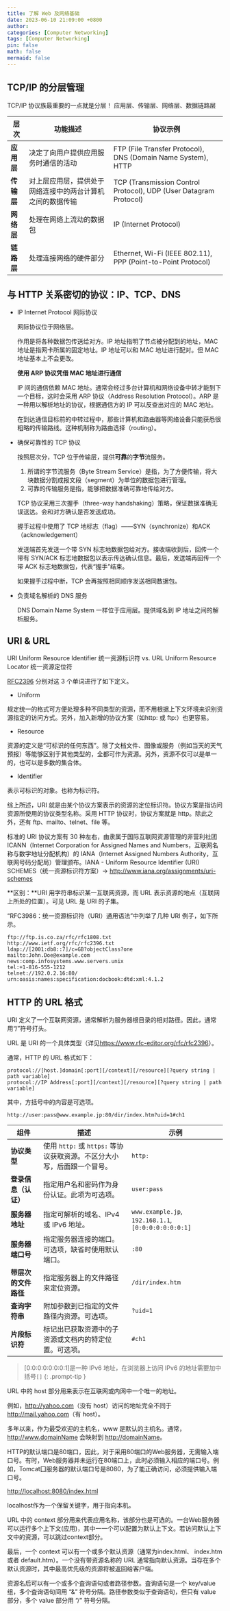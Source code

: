 ```yaml
---
title: 了解 Web 及网络基础
date: 2023-06-10 21:09:00 +0800
author: 
categories: [Computer Networking]
tags: [Computer Networking]
pin: false
math: false
mermaid: false
---
```


## TCP/IP 的分层管理

TCP/IP 协议族最重要的一点就是分层！ 应用层、传输层、网络层、数据链路层

| 层次     | 功能描述                                                   | 协议示例                                               |
|----------|------------------------------------------------------------|--------------------------------------------------------|
| **应用层** | 决定了向用户提供应用服务时通信的活动                       | FTP (File Transfer Protocol), DNS (Domain Name System), HTTP |
| **传输层** | 对上层应用层，提供处于网络连接中的两台计算机之间的数据传输 | TCP (Transmission Control Protocol), UDP (User Datagram Protocol) |
| **网络层** | 处理在网络上流动的数据包                                   | IP (Internet Protocol)                                  |
| **链路层** | 处理连接网络的硬件部分                                     | Ethernet, Wi-Fi (IEEE 802.11), PPP (Point-to-Point Protocol) |

## 与 HTTP 关系密切的协议：IP、TCP、DNS

- IP Internet Protocol 网际协议

  网际协议位于网络层。

  作用是将各种数据包传送给对方。IP 地址指明了节点被分配到的地址，MAC 地址是指网卡所属的固定地址。IP 地址可以和 MAC 地址进行配对。但 MAC 地址基本上不会更改。

  **使用 ARP 协议凭借 MAC 地址进行通信**

  IP 间的通信依赖 MAC 地址。通常会经过多台计算机和网络设备中转才能到下一个目标，这时会采用 ARP 协议（Address Resolution Protocol）。ARP 是一种用以解析地址的协议，根据通信方的 IP 可以反查出对应的 MAC 地址。

  在到达通信目标前的中转过程中，那些计算机和路由器等网络设备只能获悉很粗略的传输路线。这种机制称为路由选择（routing）。

- 确保可靠性的 TCP 协议

  按照层次分，TCP 位于传输层，提供**可靠**的**字节**流服务。

  1. 所谓的字节流服务（Byte Stream Service）是指，为了方便传输，将大块数据分割成报文段（segment）为单位的数据包进行管理。
  2. 可靠的传输服务是指，能够把数据准确可靠地传给对方。

  TCP 协议采用三次握手（three-way handshaking）策略，保证数据准确无误送达。会和对方确认是否发送成功。

  握手过程中使用了 TCP 地标志（flag）——SYN（synchronize）和ACK（acknowledgement）

  发送端首先发送一个带 SYN 标志地数据包给对方。接收端收到后，回传一个带有 SYN/ACK 标志地数据包以表示传达确认信息。最后，发送端再回传一个带 ACK 标志地数据包，代表“握手”结束。

  如果握手过程中断，TCP 会再按照相同顺序发送相同数据包。

- 负责域名解析的 DNS 服务

  DNS Domain Name System 一样位于应用层。提供域名到 IP 地址之间的解析服务。

## URI & URL

URI Uniform Resource Identifier 统一资源标识符 vs. URL Uniform Resource Locator 统一资源定位符

[RFC2396](https://www.rfc-editor.org/rfc/rfc2396) 分别对这 3 个单词进行了如下定义。

- Uniform

规定统一的格式可方便处理多种不同类型的资源，而不用根据上下文环境来识别资源指定的访问方式。另外，加入新增的协议方案（如http: 或 ftp:）也更容易。

- Resource

资源的定义是“可标识的任何东西”。除了文档文件、图像或服务（例如当天的天气预报）等能够区别于其他类型的，全都可作为资源。另外，资源不仅可以是单一的，也可以是多数的集合体。

- Identifier

表示可标识的对象。也称为标识符。

综上所述，URI 就是由某个协议方案表示的资源的定位标识符。协议方案是指访问资源所使用的协议类型名称。采用 HTTP 协议时，协议方案就是 http。除此之外，还有 ftp、mailto、telnet、file 等。

标准的 URI 协议方案有 30 种左右，由隶属于国际互联网资源管理的非营利社团 ICANN（Internet Corporation for Assigned Names and Numbers，互联网名称与数字地址分配机构）的 IANA（Internet Assigned Numbers Authority，互联网号码分配局）管理颁布。IANA - Uniform Resource Identifier (URI) SCHEMES（统一资源标识符方案）-> <http://www.iana.org/assignments/uri-schemes>

**区别：**URI 用字符串标识某一互联网资源，而 URL 表示资源的地点（互联网上所处的位置）。可见 URL 是 URI 的子集。

“RFC3986：统一资源标识符（URI）通用语法”中列举了几种 URI 例子，如下所示。

```plaintext
ftp://ftp.is.co.za/rfc/rfc1808.txt
http://www.ietf.org/rfc/rfc2396.txt
ldap://[2001:db8::7]/c=GB?objectClass?one
mailto:John.Doe@example.com
news:comp.infosystems.www.servers.unix
tel:+1-816-555-1212
telnet://192.0.2.16:80/
urn:oasis:names:specification:docbook:dtd:xml:4.1.2
```

## HTTP 的 URL 格式

URI 定义了一个互联网资源，通常解析为服务器根目录的相对路径。因此，通常用“/”符号打头。

URL 是 URI 的一个具体类型（详见<https://www.rfc-editor.org/rfc/rfc2396>）。

通常，HTTP 的 URL 格式如下：

```plaintext
protocol://[host.]domain[:port][/context][/resource][?query string | path variable]
protocol://IP Address[:port][/context][/resource][?query string | path variable]
```

其中，方括号中的内容是可选项。

```plaintext
http://user:pass@www.example.jp:80/dir/index.htm?uid=1#ch1
```

| 组件                  | 描述                                                                                     | 示例                                  |
|-----------------------|------------------------------------------------------------------------------------------|---------------------------------------|
| **协议类型**          | 使用 `http:` 或 `https:` 等协议获取资源。不区分大小写，后面跟一个冒号。                 | `http:`                               |
| **登录信息（认证）**  | 指定用户名和密码作为身份认证。此项为可选项。                                              | `user:pass`                           |
| **服务器地址**        | 指定可解析的域名、IPv4 或 IPv6 地址。                                                     | `www.example.jp`, `192.168.1.1`, `[0:0:0:0:0:0:0:1]` |
| **服务器端口号**      | 指定服务器连接的端口。可选项，缺省时使用默认端口。                                       | `:80`                                 |
| **带层次的文件路径**  | 指定服务器上的文件路径来定位资源。                                                        | `/dir/index.htm`                      |
| **查询字符串**        | 附加参数到已指定的文件路径内资源。可选项。                                                | `?uid=1`                              |
| **片段标识符**        | 标记出已获取资源中的子资源或文档内的特定位置。可选项。                                    | `#ch1`                                |

> [0:0:0:0:0:0:0:1]是一种 IPv6 地址，在浏览器上访问 IPv6 的地址需要加中括号`[]`
{: .prompt-tip }

URL 中的 host 部分用来表示在互联网或内网中一个唯一的地址。

例如，<http://yahoo.com>（没有 host）访问的地址完全不同于 <http://mail.yahoo.com>（有 host）。

多年以来，作为最受欢迎的主机名，www 是默认的主机名。通常，<http://www.domainName> 会映射到 <http://domainName>。

HTTP的默认端口是80端口，因此，对于采用80端口的Web服务器，无需输入端口号。有时，Web服务器并未运行在80端口上，此时必须输入相应的端口号。例如，Tomcat囗服务器的默认端口号是8080，为了能正确访问，必须提供输入端口号。

<http://localhost:8080/index.html>

localhost作为一个保留关键字，用于指向本机。

URL 中的 context 部分用来代表应用名称，该部分也是可选的。一台Web服务器可以运行多个上下文(应用)，其中一一个可以配置为默认上下文。若访问默认上下文中的资源，可以跳过context部分。

最后，一个 context 可以有一个或多个默认资源（通常为index.html、 index.htm 或者 default.htm）。一个没有带资源名称的 URL 通常指向默认资源。当存在多个默认资源时，其中最高优先级的资源将被返回给客户端。

资源名后可以有一个或多个査询语句或者路径参数。査询语句是一个 key/value 组，多个査询语句间用 “&” 符号分隔。路径参数类似于查询语句，但只有 value 部分，多个 value 部分用 “/” 符号分隔。
